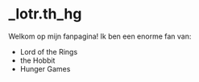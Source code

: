 # _lotr.th_hg
Welkom op mijn fanpagina!
Ik ben een enorme fan van:
- Lord of the Rings
- the Hobbit
- Hunger Games
